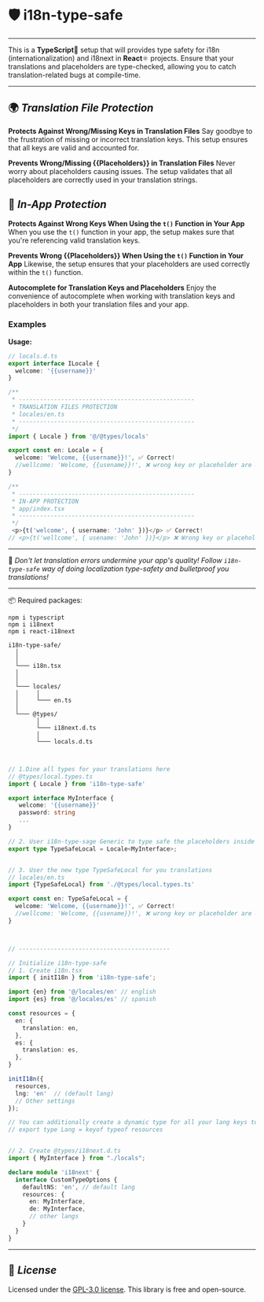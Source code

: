 # 🛡️ i18n-type-safe
---

This is a **TypeScript**🔷 setup that will provides type safety for i18n (internationalization) and i18next in **React**⚛️ projects. Ensure that your translations and placeholders are type-checked, allowing you to catch translation-related bugs at compile-time.

---


## 🌍 ***Translation File Protection***

**Protects Against Wrong/Missing Keys in Translation Files**
Say goodbye to the frustration of missing or incorrect translation keys. This setup ensures that all keys are valid and accounted for.

**Prevents Wrong/Missing {{Placeholders}} in Translation Files**
Never worry about placeholders causing issues. The setup validates that all placeholders are correctly used in your translation strings.



## 🚀 ***In-App Protection***

**Protects Against Wrong Keys When Using the `t()` Function in Your App**
When you use the `t()` function in your app, the setup makes sure that you're referencing valid translation keys.

**Prevents Wrong {{Placeholders}} When Using the `t()` Function in Your App**
Likewise, the setup ensures that your placeholders are used correctly within the `t()` function.

**Autocomplete for Translation Keys and Placeholders**
Enjoy the convenience of autocomplete when working with translation keys and placeholders in both your translation files and your app.


### Examples

**Usage:**
```ts
// locals.d.ts
export interface ILocale {
  welcome: '{{username}}'
}

/** 
 * --------------------------------------------------
 * TRANSLATION FILES PROTECTION
 * locales/en.ts
 * --------------------------------------------------
 */
import { Locale } from '@/@types/locals'

export const en: Locale = {
  welcome: 'Welcome, {{username}}!', ✅ Correct!
  //wellcome: 'Welcome, {{usename}}!', ❌ wrong key or placeholder are detected
}

/** 
 * --------------------------------------------------
 * IN-APP PROTECTION
 * app/index.tsx
 * --------------------------------------------------
 */
 <p>{t('welcome', { username: 'John' })}</p> ✅ Correct!
// <p>{t('wellcome', { usename: 'John' })}</p> ❌ Wrong key or placeholder are detected
```
---

🚀 *Don't let translation errors undermine your app's quality! Follow `i18n-type-safe` way of doing localization type-safety and bulletproof you translations!*

---

📦 Required packages: 

```
npm i typescript
npm i i18next
npm i react-i18next
```

```
i18n-type-safe/
  │
  │
  └─── i18n.tsx
  │
  │
  └─── locales/
  │     │
  │     └─── en.ts
  │
  └─── @types/
        │
        └─── i18next.d.ts
        │
        └─── locals.d.ts


```

```ts

// 1.Dine all types for your translations here
// @types/local.types.ts
import { Locale } from 'i18n-type-safe'

export interface MyInterface {
   welcome: '{{username}}'
   password: string
   ...
}

// 2. User i18n-type-sage Generic to type safe the placeholders inside the translations as well 
export type TypeSafeLocal = Locale<MyInterface>;


// 3. User the new type TypeSafeLocal for you translations 
// locales/en.ts
import {TypeSafeLocal} from './@types/local.types.ts'

export const en: TypeSafeLocal = {
  welcome: 'Welcome, {{username}}!', ✅ Correct!
  //wellcome: 'Welcome, {{usename}}!', ❌ wrong key or placeholder are detected
}



// -------------------------------------------

// Initialize i18n-type-safe
// 1. Create i18n.tsx
import { initI18n } from 'i18n-type-safe';

import {en} from '@/locales/en' // english
import {es} from '@/locales/es' // spanish

const resources = {
  en: {
    translation: en,
  },
  es: {
    translation: es,
  },
}

initI18n({
  resources,
  lng: 'en'  // (default lang)
  // Other settings 
});

// You can additionally create a dynamic type for all your lang keys to be used in your project
// export type Lang = keyof typeof resources 


// 2. Create @types/i18next.d.ts
import { MyInterface } from "./locals";

declare module 'i18next' {
  interface CustomTypeOptions {
    defaultNS: 'en', // default lang
    resources: {
      en: MyInterface,
      de: MyInterface,
      // other langs
    }
  }
}


```

---
## 📜 ***License***

 Licensed under the [GPL-3.0 license](https://github.com/AChristoff/i18n-type-safe/blob/main/LICENSE).  This library is free and open-source.